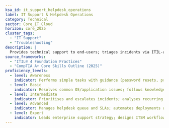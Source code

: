 ```yaml
---
ksa_id: it_support_helpdesk_operations
label: IT Support & Helpdesk Operations
category: Technical
sector: Core_IT_Cloud
horizon: core_2025
cluster_tags:
  - "IT Support"
  - "Troubleshooting"
description: |
  Provides technical support to end-users; triages incidents via ITIL-aligned ticketing systems; troubleshoots hardware, software, and connectivity issues; documents resolutions and drives continuous knowledge-base improvement.
source_frameworks:
  - "ITIL® 4 Foundation Practices"
  - "CompTIA A+ Core Skills Outline (2025)"
proficiency_levels:
  - level: Awareness
    indicator: Performs simple tasks with guidance (password resets, printer setup); logs tickets accurately.
  - level: Basic
    indicator: Resolves common OS/application issues; follows knowledge-base runbooks; communicates clearly with users.
  - level: Intermediate
    indicator: Prioritises and escalates incidents; analyses recurring problems and proposes systemic fixes; images and provisions devices.
  - level: Advanced
    indicator: Manages helpdesk queue and SLAs; automates deployments and self-service scripts; mentors junior technicians.
  - level: Expert
    indicator: Leads enterprise support strategy; designs ITSM workflows; integrates AI chatbots and analytics to improve MTTR and CSAT.
---
```

